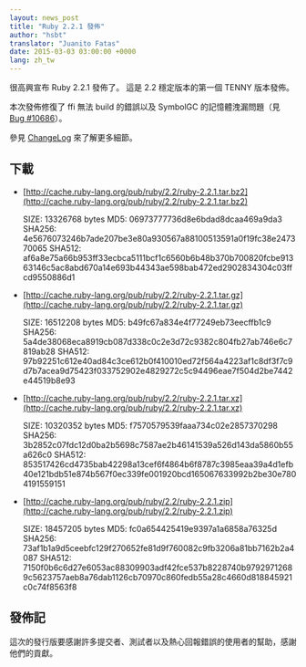 ```yaml
---
layout: news_post
title: "Ruby 2.2.1 發佈"
author: "hsbt"
translator: "Juanito Fatas"
date: 2015-03-03 03:00:00 +0000
lang: zh_tw
---
```


很高興宣布 Ruby 2.2.1 發佈了。
這是 2.2 穩定版本的第一個 TENNY 版本發佈。

本次發佈修復了 ffi 無法 build 的錯誤以及 SymbolGC 的記憶體洩漏問題（見 [Bug #10686](https://bugs.ruby-lang.org/issues/10686)）。

參見 [ChangeLog](http://svn.ruby-lang.org/repos/ruby/tags/v2_2_1/ChangeLog) 來了解更多細節。

## 下載

* [http://cache.ruby-lang.org/pub/ruby/2.2/ruby-2.2.1.tar.bz2](http://cache.ruby-lang.org/pub/ruby/2.2/ruby-2.2.1.tar.bz2)

    SIZE:   13326768 bytes
    MD5:    06973777736d8e6bdad8dcaa469a9da3
    SHA256: 4e5676073246b7ade207be3e80a930567a88100513591a0f19fc38e247370065
    SHA512: af6a8e75a66b953ff33ecbca5111bcf1c6560b6b48b370b700820fcbe91363146c5ac8abd670a14e693b44343ae598bab472ed2902834304c03ffcd9550886d1

* [http://cache.ruby-lang.org/pub/ruby/2.2/ruby-2.2.1.tar.gz](http://cache.ruby-lang.org/pub/ruby/2.2/ruby-2.2.1.tar.gz)

    SIZE:   16512208 bytes
    MD5:    b49fc67a834e4f77249eb73eecffb1c9
    SHA256: 5a4de38068eca8919cb087d338c0c2e3d72c9382c804fb27ab746e6c7819ab28
    SHA512: 97b92251c612e40ad84c3ce612b0f410010ed72f564a4223af1c8df3f7c9d7b7acea9d75423f033752902e4829272c5c94496eae7f504d2be7442e44519b8e93

* [http://cache.ruby-lang.org/pub/ruby/2.2/ruby-2.2.1.tar.xz](http://cache.ruby-lang.org/pub/ruby/2.2/ruby-2.2.1.tar.xz)

    SIZE:   10320352 bytes
    MD5:    f7570579539faaa734c02e2857370298
    SHA256: 3b2852c07fdc12d0ba2b5698c7587ae2b46141539a526d143da5860b55a626c0
    SHA512: 853517426cd4735bab42298a13cef6f4864b6f8787c3985eaa39a4d1efb40e121bdb51e874b567f0ec339fe001920bcd165067633992b2be30e7804191559151

* [http://cache.ruby-lang.org/pub/ruby/2.2/ruby-2.2.1.zip](http://cache.ruby-lang.org/pub/ruby/2.2/ruby-2.2.1.zip)

    SIZE:   18457205 bytes
    MD5:    fc0a654425419e9397a1a6858a76325d
    SHA256: 73af1b1a9d5ceebfc129f270652fe81d9f760082c9fb3206a81bb7162b2a4087
    SHA512: 7150f0b6c6d27e6053ac88309903adf42fce537b8228740b97929712689c5623757aeb8a76dab1126cb70970c860fedb55a28c4660d818845921c0c74f8563f8

## 發佈記

這次的發行版要感謝許多提交者、測試者以及熱心回報錯誤的使用者的幫助，感謝他們的貢獻。

